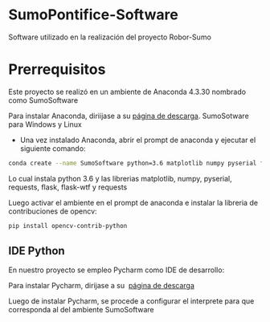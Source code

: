 # SumoPontifice-Software
Software utilizado en la realización del proyecto Robor-Sumo

# Prerrequisitos
Este proyecto se realizó en un ambiente de Anaconda 4.3.30  nombrado como SumoSoftware

Para instalar Anaconda, diriijase a su  [página de descarga](https://www.anaconda.com/download/).
SumoSotware para Windows y Linux
* Una vez instalado Anaconda, abrir el prompt de anaconda y ejecutar el siguiente comando:
```bash
conda create --name SumoSoftware python=3.6 matplotlib numpy pyserial flask flask-wtf requests

```

Lo cual instala python 3.6 y las librerias matplotlib, numpy, pyserial, requests, flask, flask-wtf y requests

Luego  activar el ambiente en el prompt de anaconda e instalar la libreria de contribuciones de opencv:
```bash
pip install opencv-contrib-python
```


## IDE Python

En nuestro proyecto se empleo Pycharm como IDE de desarrollo:

Para instalar Pycharm, dirijase a su  [página de descarga](https://www.jetbrains.com/pycharm/download/)

Luego de instalar Pycharm, se procede a configurar el interprete para que corresponda al del ambiente SumoSoftware
